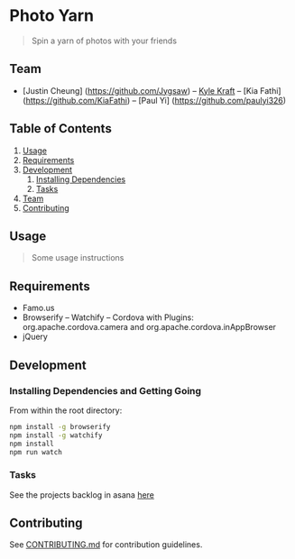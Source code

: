 # Photo Yarn

> Spin a yarn of photos with your friends

## Team

  - [Justin Cheung] (https://github.com/Jygsaw)
  – [Kyle Kraft](https://github.com/craftjk)
  – [Kia Fathi] (https://github.com/KiaFathi)
  – [Paul Yi] (https://github.com/paulyi326)

## Table of Contents

1. [Usage](#Usage)
1. [Requirements](#requirements)
1. [Development](#development)
    1. [Installing Dependencies](#installing-dependencies)
    1. [Tasks](#tasks)
1. [Team](#team)
1. [Contributing](#contributing)

## Usage

> Some usage instructions

## Requirements

- Famo.us
- Browserify
– Watchify
– Cordova with Plugins: org.apache.cordova.camera and org.apache.cordova.inAppBrowser
- jQuery


## Development

### Installing Dependencies and Getting Going

From within the root directory:

```sh
npm install -g browserify
npm install -g watchify
npm install
npm run watch
```

### Tasks

See the projects backlog in asana [here](https://app.asana.com/0/15230281288361/15230281288361)

## Contributing

See [CONTRIBUTING.md](CONTRIBUTING.md) for contribution guidelines.